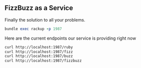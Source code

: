 FizzBuzz as a Service
---

Finally the solution to all your problems.

```ruby
bundle exec rackup -p 1987
```

Here are the current endpoints our service is providing right now
```bash
curl http://localhost:1987/ruby
curl http://localhost:1987/fizz
curl http://localhost:1987/buzz
curl http://localhost:1987/fizzbuzz
```
